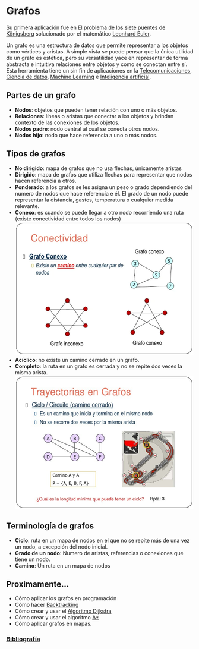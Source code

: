 # Grafos

Su primera aplicación fue en [El problema de los siete puentes de Königsberg](Anexos\El_problema_de_los_siete_puentes_de_Königsberg.md) solucionado por el matemático [Leonhard Euler](Mencion\Leonhard_Euler.md).

Un grafo es una estructura de datos que permite representar a los objetos como vértices y aristas. A simple vista se puede pensar que la única utilidad de un grafo es estética, pero su versatilidad yace en representar de forma abstracta e intuitiva relaciones entre objetos y como se conectan entre sí. Esta herramienta tiene un sin fin de aplicaciones en la [Telecomunicaciones](Anexos\Telecomunicaciones.md), [Ciencia de datos](Anexos\Ciencia_de_datos.md), [Machine Learning](Anexos\Machine_Learning.md) e [Inteligencia artificial](Anexos\Inteligencia_artificial.md).

## Partes de un grafo

- **Nodos**: objetos que pueden tener relación con uno o más objetos.
- **Relaciones**: líneas o aristas que conectar a los objetos y brindan contexto de las conexiones de los objetos.
- **Nodos padre**: nodo central al cual se conecta otros nodos.
- **Nodos hijo**: nodo que hace referencia a uno o más nodos.

## Tipos de grafos

- **No dirigido**: mapa de grafos que no usa flechas, únicamente aristas
- **Dirigido**: mapa de grafos que utiliza flechas para representar que nodos hacen referencia a otros.
- **Ponderado**: a los grafos se les asigna un peso o grado dependiendo del numero de nodos que hace referencia e él. El grado de un nodo puede representar la distancia, gastos, temperatura o cualquier medida relevante.
- **Conexo**: es cuando se puede llegar a otro nodo recorriendo una ruta (existe conectividad entre todos los nodos)
  ![Grafo conexo](conexo.png)
- **Acíclico**: no existe un camino cerrado en un grafo.
- **Completo**: la ruta en un grafo es cerrada y no se repite dos veces la misma arista.
  ![Grafo completo](completo.png)

## Terminología de grafos

- **Ciclo**: ruta en un mapa de nodos en el que no se repite más de una vez un nodo, a excepción del nodo inicial.
- **Grado de un nodo**: Numero de aristas, referencias o conexiones que tiene un nodo.
- **Camino**: Un ruta en un mapa de nodos

## Proximamente...

- Cómo aplicar los grafos en programación
- Cómo hacer [Backtracking](Algoritmos\Backtracking.md)
- Cómo crear y usar el [Algoritmo Dijkstra](Algoritmos\Dijkstra.md)
- Cómo crear y usar el algoritmo [A\*](Algoritmos\A✳️.md)
- Cómo aplicar grafos en mapas.

### [Bibliografía](Bibliografía\Bibliografía.md)
